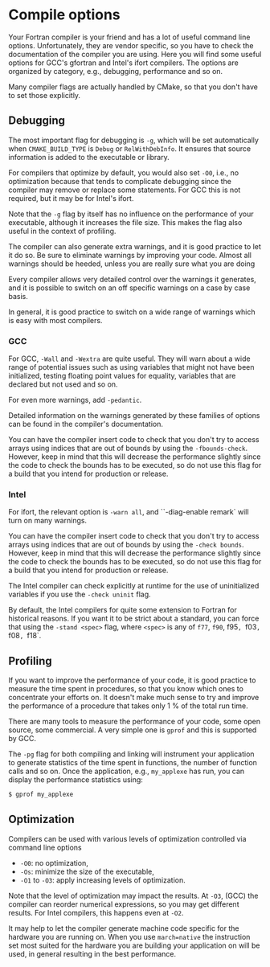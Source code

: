 # Compile options

Your Fortran compiler is your friend and has a lot of useful command line
options.  Unfortunately, they are vendor specific, so you have to check the
documentation of the compiler you are using.  Here you will find some useful
options for GCC's gfortran and Intel's ifort compilers.  The options are
organized by category, e.g., debugging, performance and so on.

Many compiler flags are actually handled by CMake, so that you don't have to
set those explicitly.


## Debugging

The most important flag for debugging is `-g`, which will be set automatically
when `CMAKE_BUILD_TYPE` is `Debug` or `RelWithDebInfo`.  It ensures that source
information is added to the executable or library.

For compilers that optimize by default, you would also set `-O0`, i.e., no
optimization because that tends to complicate debugging since the compiler may
remove or replace some statements.  For GCC this is not required, but it may be
for Intel's ifort.

Note that the `-g` flag by itself has no influence on the performance of your
executable, although it increases the file size.  This makes the flag also
useful in the context of profiling.

The compiler can also generate extra warnings, and it is good practice to let
it do so.  Be sure to eliminate warnings by improving your code.  Almost all
warnings should be heeded, unless you are really sure what you are doing

Every compiler allows very detailed control over the warnings it generates, and
it is possible to switch on an off specific warnings on a case by case basis.

In general, it is good practice to switch on a wide range of warnings which is
easy with most compilers.


### GCC

For GCC, `-Wall` and `-Wextra` are quite useful.  They will warn about a wide
range of potential issues such as using variables that might not have been
initialized, testing floating point values for equality, variables that are
declared but not used and so on.

For even more warnings, add `-pedantic`.

Detailed information on the warnings generated by these families of options can
be found in the compiler's documentation.

You can have the compiler insert code to check that you don't try to access
arrays using indices that are out of bounds by using the `-fbounds-check`.
However, keep in mind that this will decrease the performance slightly since
the code to check the bounds has to be executed, so do not use this flag for
a build that you intend for production or release.


###  Intel

For ifort, the relevant option is `-warn all`, and ``-diag-enable remark` will
turn on many warnings.

You can have the compiler insert code to check that you don't try to access
arrays using indices that are out of bounds by using the `-check bounds`.
However, keep in mind that this will decrease the performance slightly since
the code to check the bounds has to be executed, so do not use this flag for
a build that you intend for production or release.

The Intel compiler can check explicitly at runtime for the use of
uninitialized variables if you use the `-check uninit` flag.

By default, the Intel compilers for quite some extension to Fortran for
historical reasons.  If you want it to be strict about a standard, you can
force that using the `-stand <spec>` flag, where `<spec>` is any of
`f77`, `f90`, f95`, `f03`, `f08`, `f18`.


## Profiling

If you want to improve the performance of your code, it is good practice to
measure the time spent in procedures, so that you know which ones to
concentrate your efforts on.  It doesn't make much sense to try and improve the
performance of a procedure that takes only 1 % of the total run time.

There are many tools to measure the performance of your code, some open source,
some commercial.  A very simple one is `gprof` and this is supported by GCC.

The `-pg` flag for both compiling and linking will instrument your application
to generate statistics of the time spent in functions, the number of function
calls and so on.  Once the application, e.g., `my_applexe` has run, you can
display the performance statistics using:

~~~~bash
$ gprof my_applexe
~~~~


## Optimization

Compilers can be used with various levels of optimization controlled via
command line options
* `-O0`: no optimization,
* `-Os`: minimize the size of the executable,
* `-O1` to `-O3`: apply increasing levels of optimization.

Note that the level of optimization may impact the results.  At `-O3`,
(GCC) the compiler can reorder numerical expressions, so you may get
different results.  For Intel compilers, this happens even at `-O2`.

It may help to let the compiler generate machine code specific for the
hardware you are running on.  When you use `march=native` the instruction set
most suited for the hardware you are building your application on will be used,
in general resulting in the best performance.
